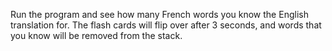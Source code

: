 Run the program and see how many French words you know the English translation for. The flash cards will flip over after 3 seconds, and words that you know will be removed from the stack.